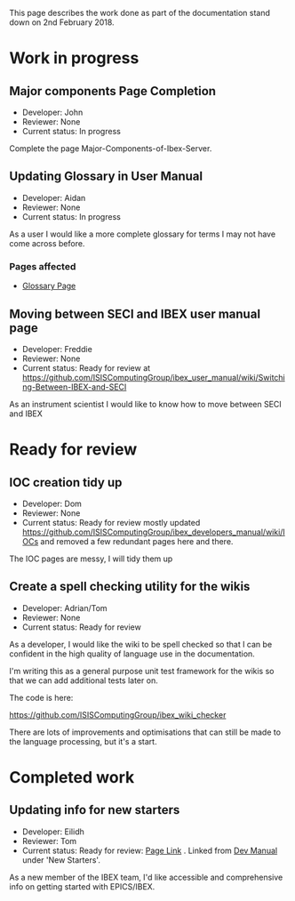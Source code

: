 This page describes the work done as part of the documentation stand down on 2nd February 2018.

# Work in progress

## Major components Page Completion

- Developer: John
- Reviewer: None
- Current status: In progress

Complete the page Major-Components-of-Ibex-Server.

## Updating Glossary in User Manual
- Developer: Aidan
- Reviewer: None
- Current status: In progress

As a user I would like a more complete glossary for terms I may not have come across before. 

### Pages affected
- [Glossary Page](https://github.com/ISISComputingGroup/ibex_user_manual/wiki/Glossary)

## Moving between SECI and IBEX user manual page
- Developer: Freddie
- Reviewer: None
- Current status: Ready for review at https://github.com/ISISComputingGroup/ibex_user_manual/wiki/Switching-Between-IBEX-and-SECI

As an instrument scientist I would like to know how to move between SECI and IBEX

# Ready for review

## IOC creation tidy up
- Developer: Dom
- Reviewer: None
- Current status: Ready for review mostly updated https://github.com/ISISComputingGroup/ibex_developers_manual/wiki/IOCs and removed a few redundant pages here and there.

The IOC pages are messy, I will tidy them up

## Create a spell checking utility for the wikis
- Developer: Adrian/Tom
- Reviewer: None
- Current status: Ready for review

As a developer, I would like the wiki to be spell checked so that I can be confident in the high quality of language use in the documentation.

I'm writing this as a general purpose unit test framework for the wikis so that we can add additional tests later on.

The code is here:

https://github.com/ISISComputingGroup/ibex_wiki_checker

There are lots of improvements and optimisations that can still be made to the language processing, but it's a start.

# Completed work

## Updating info for new starters
- Developer: Eilidh
- Reviewer: Tom
- Current status: Ready for review: [Page Link](https://github.com/ISISComputingGroup/ibex_developers_manual/wiki/New-Starters) . Linked from [Dev Manual](https://github.com/ISISComputingGroup/ibex_developers_manual/wiki) under 'New Starters'.

As a new member of the IBEX team, I'd like accessible and comprehensive info on getting started with EPICS/IBEX. 